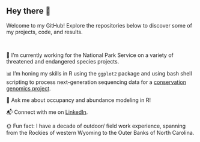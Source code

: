## Hey there 👋
Welcome to my GitHub! Explore the repositories below to discover some of my projects, code, and results. 

&nbsp;

🌼 I’m currently working for the National Park Service on a variety of threatened and endangered species projects. 

📊 I’m honing my skills in R using the `ggplot2` package and using bash shell scripting to process next-generation sequencing data for a [conservation genomics project](https://github.com/gausec/KingRailPopGen).

💬 Ask me about occupancy and abundance modeling in R!

📬 Connect with me on [LinkedIn](https://www.linkedin.com/in/carol-gause-26a49a15b/).

🌞 Fun fact: I have a decade of outdoor/ field work experience, spanning from the Rockies of western Wyoming to the Outer Banks of North Carolina.
